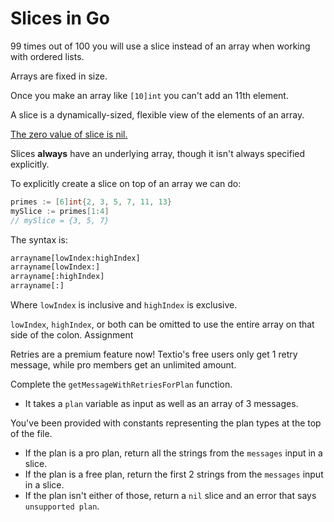 # Slices in Go

99 times out of 100 you will use a slice instead of an array when working with ordered lists.

Arrays are fixed in size.

Once you make an array like `[10]int` you can't add an 11th element.

A slice is a dynamically-sized, flexible view of the elements of an array.

[The zero value of slice is nil.](https://go.dev/tour/moretypes/12)

Slices **always** have an underlying array, though it isn't always specified explicitly.

To explicitly create a slice on top of an array we can do:

```go
primes := [6]int{2, 3, 5, 7, 11, 13}
mySlice := primes[1:4]
// mySlice = {3, 5, 7}
```

The syntax is:

```txt
arrayname[lowIndex:highIndex]
arrayname[lowIndex:]
arrayname[:highIndex]
arrayname[:]
```

Where `lowIndex` is inclusive and `highIndex` is exclusive.

`lowIndex`, `highIndex`, or both can be omitted to use the entire array on that side of the colon.
Assignment

Retries are a premium feature now! Textio's free users only get 1 retry message, while pro members get an unlimited amount.

Complete the `getMessageWithRetriesForPlan` function.

- It takes a `plan` variable as input as well as an array of 3 messages.

You've been provided with constants representing the plan types at the top of the file.

- If the plan is a pro plan, return all the strings from the `messages` input in a slice.
- If the plan is a free plan, return the first 2 strings from the `messages` input in a slice.
- If the plan isn't either of those, return a `nil` slice and an error that says `unsupported plan`.
